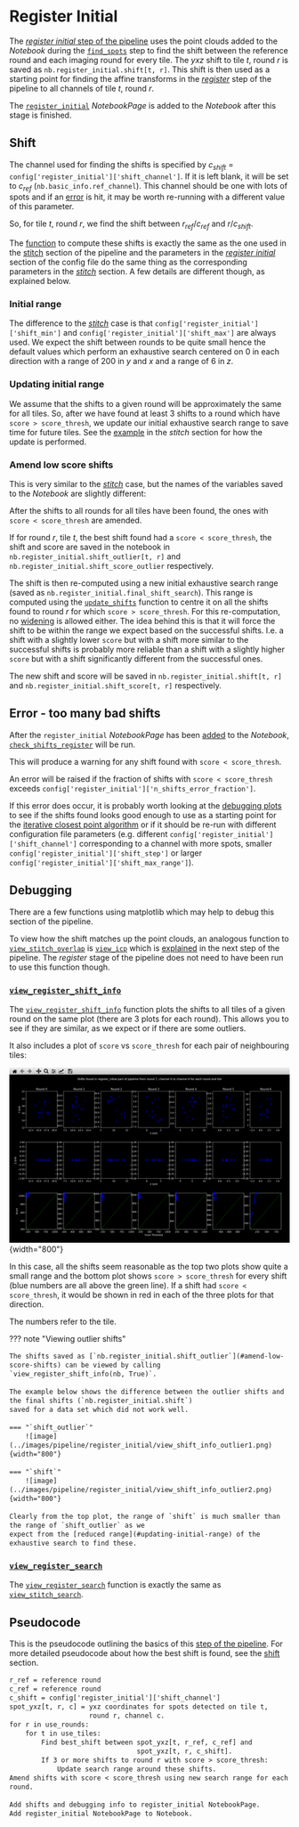 # Register Initial
The [*register initial* step of the pipeline](../code/pipeline/register_initial.md) uses the point clouds
added to the *Notebook* during the [`find_spots`](find_spots.md) step
to find the shift between the reference round and each imaging round for every tile.
The $yxz$ shift to tile $t$, round $r$ is saved as `nb.register_initial.shift[t, r]`. This shift
is then used as a starting point for finding the affine transforms in the 
[*register*](register.md) step of the pipeline 
to all channels of tile $t$, round $r$.

The [`register_initial`](../notebook_comments.md#register_initial) *NotebookPage* is added to the 
*Notebook* after this stage is finished.

## Shift
The channel used for finding the shifts is specified by $c_{shift}$ = `config['register_initial']['shift_channel']`.
If it is left blank, it will be set to $c_{ref}$ (`nb.basic_info.ref_channel`). This channel
should be one with lots of spots and if an [error](#error-too-many-bad-shifts) 
is hit, it may be worth re-running with a different value
of this parameter. 

So, for tile $t$, round $r$, we find the shift between $r_{ref}$/$c_{ref}$ and $r$/$c_{shift}$.

The [function](../code/stitch/shift.md#iss.stitch.shift.compute_shift) to compute these shifts is exactly the 
same as the one used in the [stitch](stitch.md#shift) section of the pipeline and the parameters in the 
[*register initial*](../config.md#register_initial) section of the config file do the same thing as the 
corresponding parameters in the [*stitch*](../config.md#stitch) section. A few details are different though,
as explained below.

### Initial range
The difference to the [*stitch*](stitch.md#initial-range) case is that `config['register_initial']['shift_min']` and 
`config['register_initial']['shift_max']` are always used. We expect the shift between rounds to be quite 
small hence the default values which perform an exhaustive search centered on 0 in each direction
with a range of 200 in $y$ and $x$ and a range of 6 in $z$.

### Updating initial range
We assume that the shifts to a given round will be approximately the same for all tiles. So, after we have found 
at least 3 shifts to a round which have `score > score_thresh`, we update our initial exhaustive search range
to save time for future tiles. See the [example](stitch.md#updating-initial-range) 
in the *stitch* section for how the update is performed.

### Amend low score shifts
This is very similar to the [*stitch*](stitch.md#amend-low-score-shifts) case, 
but the names of the variables saved to the *Notebook* are slightly different:

After the shifts to all rounds for all tiles have been found, the ones with `score < score_thresh` are 
amended.

If for round $r$, tile $t$, the best shift found had a `score < score_thresh`, 
the shift and score are saved in the notebook in `nb.register_initial.shift_outlier[t, r]` and 
`nb.register_initial.shift_score_outlier` respectively.

The shift is then re-computed using a new initial exhaustive search range 
(saved as `nb.register_initial.final_shift_search`). This range is computed using the 
[`update_shifts`](#updating-initial-range) function to centre 
it on all the shifts found to round $r$ for which `score > score_thresh`.
For this re-computation, no [widening](stitch.md#widening-range) is allowed either. The idea behind this 
is that it will force the shift to be within the range we expect based on the successful shifts. 
I.e. a shift with a slightly lower `score` but with a shift
more similar to the successful shifts is probably more reliable than a shift with 
a slightly higher `score` but with a shift significantly different from the successful ones.

The new shift and score will be saved in `nb.register_initial.shift[t, r]` and 
`nb.register_initial.shift_score[t, r]` respectively.

## Error - too many bad shifts
After the `register_initial` *NotebookPage* has been 
[added](../code/pipeline/run.md#iss.pipeline.run.run_register) to the *Notebook*, 
[`check_shifts_register`](../code/stitch/check_shifts.md#iss.stitch.check_shifts.check_shifts_register) will be run.

This will produce a warning for any shift found with `score < score_thresh`.

An error will be raised if the fraction of shifts with `score < score_thresh` exceeds 
`config['register_initial']['n_shifts_error_fraction']`.

If this error does occur, it is probably worth looking at the [debugging plots](#debugging) to see if the shifts found
looks good enough to use as a starting point for the [iterative closest point algorithm](register.md)
or if it should be re-run with different configuration
file parameters (e.g. different `config['register_initial']['shift_channel']` corresponding to a channel
with more spots, smaller `config['register_initial']['shift_step']` or larger 
`config['register_initial']['shift_max_range']`). 

## Debugging
There are a few functions using matplotlib which may help to debug this section of the pipeline.

To view how the shift matches up the point clouds, an analogous function to 
[`view_stitch_overlap`](stitch.md#view_stitch_overlap)
is [`view_icp`](../code/plot/register.md#view_icp) which is [explained](register.md#view_icp) 
in the next step of the pipeline. The *register* stage of the pipeline does 
not need to have been run to use this function though.

### [`view_register_shift_info`](../code/plot/register.md#view_register_shift_info)
The [`view_register_shift_info`](../code/plot/register.md#view_register_shift_info) function
plots the shifts to all tiles of a given round on the same plot
(there are 3 plots for each round).
This allows you to see if they are similar, as we expect or if there are some outliers.

It also includes a plot of `score` vs `score_thresh` for each pair of neighbouring tiles:

![image](../images/pipeline/register_initial/view_shift_info.png){width="800"}

In this case, all the shifts seem reasonable as the top two plots show quite a small range
and the bottom plot shows `score > score_thresh` for every shift (blue numbers are all above the green line).
If a shift had `score < score_thresh`, it would be shown in red in each of the three plots
for that direction.

The numbers refer to the tile.

??? note "Viewing outlier shifts"

    The shifts saved as [`nb.register_initial.shift_outlier`](#amend-low-score-shifts) can be viewed by calling
    `view_register_shift_info(nb, True)`.

    The example below shows the difference between the outlier shifts and the final shifts (`nb.register_initial.shift`)
    saved for a data set which did not work well.

    === "`shift_outlier`"
        ![image](../images/pipeline/register_initial/view_shift_info_outlier1.png){width="800"}

    === "`shift`"
        ![image](../images/pipeline/register_initial/view_shift_info_outlier2.png){width="800"}

    Clearly from the top plot, the range of `shift` is much smaller than the range of `shift_outlier` as we
    expect from the [reduced range](#updating-initial-range) of the exhaustive search to find these.

### [`view_register_search`](../code/plot/register.md#view_register_search)
The [`view_register_search`](../code/plot/register.md#view_register_search) function is exactly the same
as [`view_stitch_search`](stitch.md#view_stitch_search).

## Pseudocode
This is the pseudocode outlining the basics of this [step of the pipeline](../code/pipeline/register_initial.md).
For more detailed pseudocode about how the best shift is found, see the [shift](stitch.md#obtaining-best-shift) section.

```
r_ref = reference round
c_ref = reference round
c_shift = config['register_initial']['shift_channel']
spot_yxz[t, r, c] = yxz coordinates for spots detected on tile t,
                    round r, channel c.
for r in use_rounds:            
    for t in use_tiles:
        Find best_shift between spot_yxz[t, r_ref, c_ref] and 
                                spot_yxz[t, r, c_shift].
        If 3 or more shifts to round r with score > score_thresh:
            Update search range around these shifts.   
Amend shifts with score < score_thresh using new search range for each round.

Add shifts and debugging info to register_initial NotebookPage.
Add register_initial NotebookPage to Notebook.      
```
